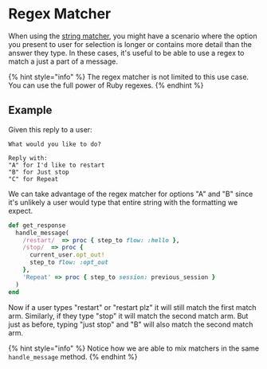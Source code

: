 # Regex Matcher

When using the [string matcher](string-mather.md), you might have a scenario where the option you present to user for selection is longer or contains more detail than the answer they type. In these cases, it's useful to be able to use a regex to match a just a part of a message.

{% hint style="info" %}
The regex matcher is not limited to this use case. You can use the full power of Ruby regexes.
{% endhint %}

## Example

Given this reply to a user:

```
What would you like to do?

Reply with:
"A" for I'd like to restart
"B" for Just stop
"C" for Repeat
```

We can take advantage of the regex matcher for options "A" and "B" since it's unlikely a user would type that entire string with the formatting we expect.

```ruby
def get_response
  handle_message(
    /restart/  => proc { step_to flow: :hello },
    /stop/  => proc { 
      current_user.opt_out!
      step_to flow: :opt_out 
    },
    'Repeat' => proc { step_to session: previous_session }
  )
end
```

Now if a user types "restart" or "restart plz" it will still match the first match arm. Similarly, if they type "stop" it will match the second match arm. But just as before, typing "just stop" and "B" will also match the second match arm.

{% hint style="info" %}
Notice how we are able to mix matchers in the same `handle_message` method.
{% endhint %}
